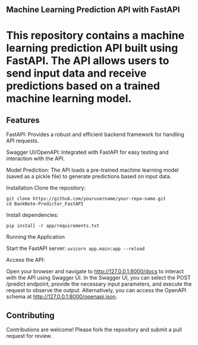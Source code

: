 ## Machine Learning Prediction API with FastAPI

# This repository contains a machine learning prediction API built using FastAPI. The API allows users to send input data and receive predictions based on a trained machine learning model.

## Features

FastAPI: Provides a robust and efficient backend framework for handling API requests.

Swagger UI/OpenAPI: Integrated with FastAPI for easy testing and interaction with the API.

Model Prediction: The API loads a pre-trained machine learning model (saved as a pickle file) to generate predictions based on input data.

Installation
Clone the repository:

```
git clone https://github.com/yourusername/your-repo-name.git 
cd BankNote-Predictor_FastAPI
```

Install dependencies:

``` pip install -r app/requirements.txt ```

Running the Application

Start the FastAPI server:
``` uvicorn app.main:app --reload ```

Access the API:

Open your browser and navigate to http://127.0.0.1:8000/docs to interact with the API using Swagger UI.
In the Swagger UI, you can select the POST /predict endpoint, provide the necessary input parameters, and execute the request to observe the output.
Alternatively, you can access the OpenAPI schema at http://127.0.0.1:8000/openapi.json.

## Contributing

Contributions are welcome! Please fork the repository and submit a pull request for review.

